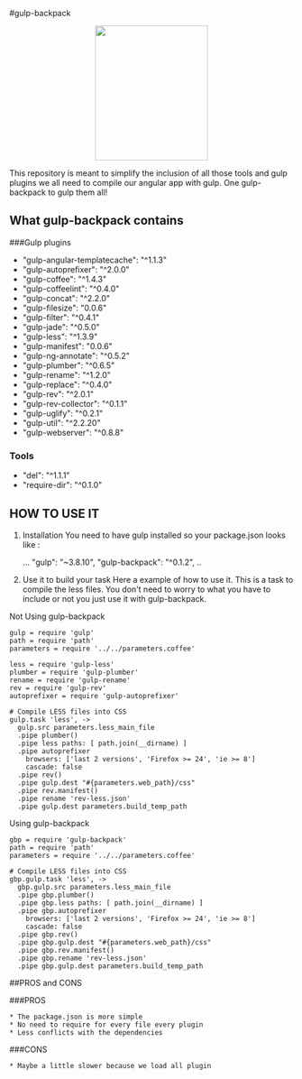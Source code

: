 #gulp-backpack
<p align="center">
  <a href="http://gulpjs.com">
    <img height="239" width="200" src="http://pixabay.com/static/uploads/photo/2012/04/12/11/42/backpack-29635_640.png">
  </a>
</p>

This repository is meant to simplify the inclusion of all those tools and gulp plugins
we all need to compile our angular app with gulp. One gulp-backpack to gulp them all!

## What gulp-backpack contains
###Gulp plugins

* "gulp-angular-templatecache": "^1.1.3"
* "gulp-autoprefixer": "^2.0.0"
* "gulp-coffee": "^1.4.3"
* "gulp-coffeelint": "^0.4.0"
* "gulp-concat": "^2.2.0"
* "gulp-filesize": "0.0.6"
* "gulp-filter": "^0.4.1"
* "gulp-jade": "^0.5.0"
* "gulp-less": "^1.3.9"
* "gulp-manifest": "0.0.6"
* "gulp-ng-annotate": "^0.5.2"
* "gulp-plumber": "^0.6.5"
* "gulp-rename": "^1.2.0"
* "gulp-replace": "^0.4.0"
* "gulp-rev": "^2.0.1"
* "gulp-rev-collector": "^0.1.1"
* "gulp-uglify": "^0.2.1"
* "gulp-util": "^2.2.20"
* "gulp-webserver": "^0.8.8"

### Tools

* "del": "^1.1.1"
* "require-dir": "^0.1.0"

## HOW TO USE IT
1) Installation
You need to have gulp installed so your package.json looks like :

    ...
    "gulp": "~3.8.10",
    "gulp-backpack": "^0.1.2",
    ..

2) Use it to build your task
Here a example of how to use it. This is a task to compile the less files.
You don't need to worry to what you have to include or not you just use it with
gulp-backpack.

Not Using gulp-backpack

    gulp = require 'gulp'
    path = require 'path'
    parameters = require '../../parameters.coffee'

    less = require 'gulp-less'
    plumber = require 'gulp-plumber'
    rename = require 'gulp-rename'
    rev = require 'gulp-rev'
    autoprefixer = require 'gulp-autoprefixer'

    # Compile LESS files into CSS
    gulp.task 'less', ->
      gulp.src parameters.less_main_file
      .pipe plumber()
      .pipe less paths: [ path.join(__dirname) ]
      .pipe autoprefixer
        browsers: ['last 2 versions', 'Firefox >= 24', 'ie >= 8']
        cascade: false
      .pipe rev()
      .pipe gulp.dest "#{parameters.web_path}/css"
      .pipe rev.manifest()
      .pipe rename 'rev-less.json'
      .pipe gulp.dest parameters.build_temp_path

Using gulp-backpack

    gbp = require 'gulp-backpack'
    path = require 'path'
    parameters = require '../../parameters.coffee'

    # Compile LESS files into CSS
    gbp.gulp.task 'less', ->
      gbp.gulp.src parameters.less_main_file
      .pipe gbp.plumber()
      .pipe gbp.less paths: [ path.join(__dirname) ]
      .pipe gbp.autoprefixer
        browsers: ['last 2 versions', 'Firefox >= 24', 'ie >= 8']
        cascade: false
      .pipe gbp.rev()
      .pipe gbp.gulp.dest "#{parameters.web_path}/css"
      .pipe gbp.rev.manifest()
      .pipe gbp.rename 'rev-less.json'
      .pipe gbp.gulp.dest parameters.build_temp_path

##PROS and CONS

###PROS

    * The package.json is more simple
    * No need to require for every file every plugin
    * Less conflicts with the dependencies

###CONS

    * Maybe a little slower because we load all plugin
